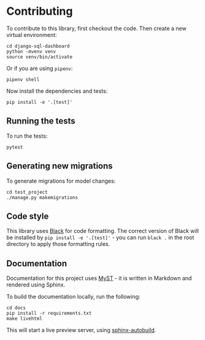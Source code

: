 # Contributing

To contribute to this library, first checkout the code. Then create a new virtual environment:

    cd django-sql-dashboard
    python -mvenv venv
    source venv/bin/activate

Or if you are using `pipenv`:

    pipenv shell

Now install the dependencies and tests:

    pip install -e '.[test]'

## Running the tests

To run the tests:

    pytest

## Generating new migrations

To generate migrations for model changes:

    cd test_project
    ./manage.py makemigrations

## Code style

This library uses [Black](https://github.com/psf/black) for code formatting. The correct version of Black will be installed by `pip install -e '.[test]'` - you can run `black .` in the root directory to apply those formatting rules.

## Documentation

Documentation for this project uses [MyST](https://myst-parser.readthedocs.io/) - it is written in Markdown and rendered using Sphinx.

To build the documentation locally, run the following:

    cd docs
    pip install -r requirements.txt
    make livehtml

This will start a live preview server, using [sphinx-autobuild](https://pypi.org/project/sphinx-autobuild/).
